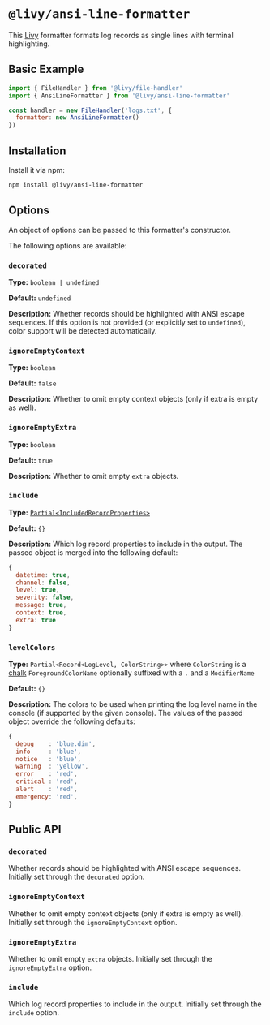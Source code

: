 # `@livy/ansi-line-formatter`

This [Livy](../../README.md#readme) formatter formats log records as single lines with terminal highlighting.

## Basic Example

```js
import { FileHandler } from '@livy/file-handler'
import { AnsiLineFormatter } from '@livy/ansi-line-formatter'

const handler = new FileHandler('logs.txt', {
  formatter: new AnsiLineFormatter()
})
```

## Installation

Install it via npm:

```bash
npm install @livy/ansi-line-formatter
```

## Options

An object of options can be passed to this formatter's constructor.

The following options are available:

### `decorated`

**Type:** `boolean | undefined`

**Default:** `undefined`

**Description:** Whether records should be highlighted with ANSI escape sequences. If this option is not provided (or explicitly set to `undefined`), color support will be detected automatically.

### `ignoreEmptyContext`

**Type:** `boolean`

**Default:** `false`

**Description:** Whether to omit empty context objects (only if extra is empty as well).

### `ignoreEmptyExtra`

**Type:** `boolean`

**Default:** `true`

**Description:** Whether to omit empty `extra` objects.

### `include`

**Type:** [`Partial<IncludedRecordProperties>`](../util/README.md#includedrecordproperties)

**Default:** `{}`

**Description:** Which log record properties to include in the output. The passed object is merged into the following default:

```js
{
  datetime: true,
  channel: false,
  level: true,
  severity: false,
  message: true,
  context: true,
  extra: true
}
```

### `levelColors`

**Type:** `Partial<Record<LogLevel, ColorString>>` where `ColorString` is a [chalk](https://github.com/chalk/chalk) `ForegroundColorName` optionally suffixed with a `.` and a `ModifierName`

**Default:** `{}`

**Description:** The colors to be used when printing the log level name in the console (if supported by the given console). The values of the passed object override the following defaults:

```js
{
  debug    : 'blue.dim',
  info     : 'blue',
  notice   : 'blue',
  warning  : 'yellow',
  error    : 'red',
  critical : 'red',
  alert    : 'red',
  emergency: 'red',
}
```

## Public API

### `decorated`

Whether records should be highlighted with ANSI escape sequences. Initially set through the `decorated` option.

### `ignoreEmptyContext`

Whether to omit empty context objects (only if extra is empty as well). Initially set through the `ignoreEmptyContext` option.

### `ignoreEmptyExtra`

Whether to omit empty `extra` objects. Initially set through the `ignoreEmptyExtra` option.

### `include`

Which log record properties to include in the output. Initially set through the `include` option.
